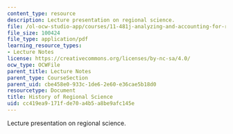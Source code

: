 ```yaml
---
content_type: resource
description: Lecture presentation on regional science.
file: /ol-ocw-studio-app/courses/11-481j-analyzing-and-accounting-for-regional-economic-growth-spring-2009/cc419ea9171fde70a4b5a8be9afc145e_MIT11_481Js09_lec02.pdf
file_size: 100424
file_type: application/pdf
learning_resource_types:
- Lecture Notes
license: https://creativecommons.org/licenses/by-nc-sa/4.0/
ocw_type: OCWFile
parent_title: Lecture Notes
parent_type: CourseSection
parent_uid: cbe458e0-933c-1de6-2e60-e36cae5b18d0
resourcetype: Document
title: History of Regional Science
uid: cc419ea9-171f-de70-a4b5-a8be9afc145e
---
```

Lecture presentation on regional science.
